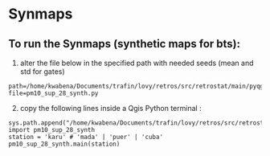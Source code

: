 # Synmaps
## To run the Synmaps (synthetic maps for bts):

1. alter the file below in the specified path with needed seeds (mean and std for gates)

```
path=/home/kwabena/Documents/trafin/lovy/retros/src/retrostat/main/pyqgis/
file=pm10_sup_28_synth.py
```

2. copy the following lines inside a Qgis Python terminal :
```
sys.path.append("/home/kwabena/Documents/trafin/lovy/retros/src/retrostat/main/pyqgis")
import pm10_sup_28_synth
station = 'karu' # 'mada' | 'puer' | 'cuba'
pm10_sup_28_synth.main(station)
```